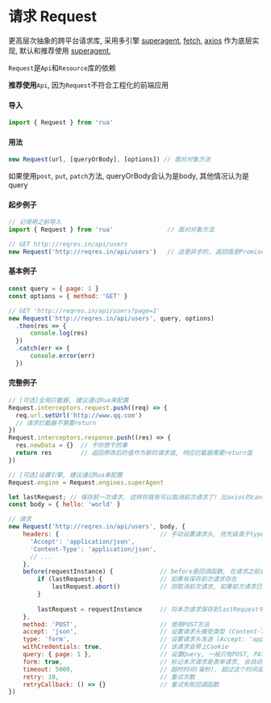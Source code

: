 # 请求 Request
更高层次抽象的跨平台请求库, 采用多引擎
[superagent](https://github.com/visionmedia/superagent),
[fetch](https://github.com/matthew-andrews/isomorphic-fetch),
[axios](https://github.com/axios/axios)
作为底层实现, 默认和推荐使用
[superagent](https://github.com/visionmedia/superagent),

`Request`是`Api`和`Resource`库的依赖

**推荐使用**`Api`, 因为`Request`不符合工程化的前端应用

#### 导入
```javascript
import { Request } from 'rua'
```

#### 用法
```javascript
new Request(url, [queryOrBody], [options]) // 面对对象方法
```
如果使用`post`, `put`, `patch`方法, queryOrBody会认为是body, 其他情况认为是query

#### 起步例子
```javascript
// 记得用之前导入
import { Request } from 'rua'               // 面对对象方法

// GET http://reqres.in/api/users
new Request('http://reqres.in/api/users')   // 这是异步的, 返回值是Promise

```

#### 基本例子
```javascript
const query = { page: 1 }
const options = { method: 'GET' }

// GET 'http://reqres.in/api/users?page=1'
new Request('http://reqres.in/api/users', query, options)
  .then(res => {
      console.log(res)
  })
  .catch(err => {
      console.error(err)
  })
```

#### 完整例子
```javascript
// [可选]全局拦截器, 建议通过Rua来配置
Request.interceptors.request.push((req) => {
  req.url.setUrl('http://www.qq.com')
  // 请求拦截器不需要return
})
Request.interceptors.response.push((res) => {
  res.newData = {}  // 干你想干的事
  return res        // 返回修改后的值作为新的请求值, 响应拦截器需要return值
})

// [可选]设置引擎, 建议通过Rua来配置
Request.engine = Request.engines.superAgent

let lastRequest; // 保存前一次请求, 这样你就有可以取消前次请求了! 比axios的cancelToken简单实用多了.
const body = { hello: 'world' }

// 请求
new Request('http://reqres.in/api/users', body, {
    headers: {                            // 手动设置请求头, 优先级高于type和accept
      'Accept': 'application/json',
      'Content-Type': 'application/json',
      // ...
    },
    before(requestInstance) {             // before是回调函数, 在请求之前会执行
        if (lastRequest) {                // 如果有保存前次请求存在
            lastRequest.abort()           // 则取消前次请求, 如果前次请求已完成, 也不会报错
        }
      
        lastRequest = requestInstance     // 将本次请求保存到lastRequest中以便使用
    },
    method: 'POST',                       // 使用POST方法
    accept: 'json',                       // 设置请求头接受类型 (Content-Type: 'application/json')
    type: 'form',                         // 设置请求头发送 (Accept: 'application/x-www-form-urlencoded')
    withCredentials: true,                // 该请求会带上Cookie
    query: { page: 1 },                   // 设置Query, 一般只有POST, PATCH, PUT方法才会用到
    form: true,                           // 标记本次请求是表单请求, 会自动设置Headers并把数据转换成FormData
    timeout: 5000,                        // 超时时间(毫秒), 超过这个时间会抛出一个HttpTimeoutException
    retry: 10,                            // 重试次数
    retryCallback: () => {}               // 重试失败回调函数
})

```